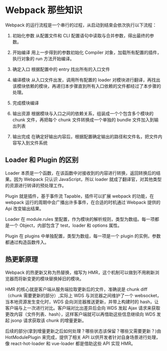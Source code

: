 # Webpack 那些知识

Webpack 的运行流程是一个串行的过程，从启动到结束会依次执行以下流程：

1. 初始化参数
   从配置文件和 CLI 配置语句中读取与合并参数，得出最终的参数。

2. 开始编译
   用上一步得到的参数初始化 Compiler 对象，加载所有配置的插件，执行对象的 run 方法开始编译。

3. 确定入口
   根据配置中的 entry 找出所有的入口文件

4. 编译模块
   从入口文件出发，调用所有配置的 loader 对模块进行翻译，再找出该模块依赖的模块，再递归本步骤直到所有入口依赖的文件都经过了本步骤的处理。
5. 完成模块编译
6. 输出资源
   根据模块与入口之间的依赖关系，组装成一个个包含多个模块的 chunk 文件，再把每个 chunk 文件转换成一个单独的 bundle 文件加入到输出列表
7. 输出完成
   在确定好输出内容后，根据配置确定输出的路径和文件名，把文件内容写入到文件系统

## Loader 和 Plugin 的区别

Loader 本质是一个函数，在该函数中对接收到的内容进行转换，返回转换后的结果。因为 Webpack 只认识 JavaScript，所以 loader 就成了翻译官，对其他类型的资源进行转译的预处理工作。

Plugin 就是插件，基于事件流 Tapable，插件可以扩展 webpack 的功能，在 webpack 运行的周期中会广播出许多事件，在合适的时机通过 Webpack 提供的 Api 改变输出结果。

Loader 在 module.rules 里配置，作为模块的解析规则，类型为数组。每一项都是一个 Object，内部包含了 test，loader 和 options 属性。

Plugin 在 plugins 中单独配置，类型为数组，每一项是一个 plugin 的实例，参数都通过构造函数传入。

## 热更新原理

Webpack 的热更新又称为热替换，缩写为 HMR，这个机制可以做到不用刷新浏览器而将新变更的模块替换掉旧的模块。

HMR 的核心就是客户端从服务端拉取更新后的文件，准确说是 chunk diff（chunk 需要更新的部分）,实际上 WDS 与浏览器之间维护了一个 websocket，当本地资源发生变化时，WDS 会向浏览器推送更新，并带上构建时的 hash，让客户端与上一次进行对比。客户端对比出差异后会向 WDS 发起 Ajax 请求来获取更改内容（文件列表、hash），这样客户端就可以再借助这些信息继续向 WDS 发起 jsonp 请求获取该 chunk 的增量更新。

后续的部分(拿到增量更新之后如何处理？哪些状态该保留？哪些又需要更新？)由 HotModulePlugin 来完成，提供了相关 API 以供开发者针对自身场景进行处理，像 react-hot-loader 和 vue-loader 都是借助这些 API 实现 HMR。
